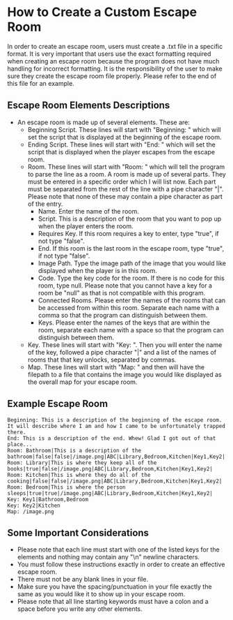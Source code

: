 # How to Create a Custom Escape Room
In order to create an escape room, users must create a .txt file in a specific format. It is very important that users use the exact formatting required when creating an escape room because the program does not have much handling for incorrect formatting. It is the responsibility of the user to make sure they create the escape room file properly. Please refer to the end of this file for an example. 
## Escape Room Elements Descriptions
* An escape room is made up of several elements. These are:
    * Beginning Script. These lines will start with "Beginning: " which will set the script that is displayed at the beginning of the escape room. 
    * Ending Script. These lines will start with "End: " which will set the script that is displayed when the player escapes from the escape room. 
    * Room. These lines will start with "Room: " which will tell the program to parse the line as a room. A room is made up of several parts. They must be entered in a specific order which I will list now. Each part must be separated from the rest of the line with a pipe character "|". Please note that none of these may contain a pipe character as part of the entry.
        * Name. Enter the name of the room. 
        * Script. This is a description of the room that you want to pop up when the player enters the room. 
        * Requires Key. If this room requires a key to enter, type "true", if not type "false".
        * End. If this room is the last room in the escape room, type "true", if not type "false".
        * Image Path. Type the image path of the image that you would like displayed when the player is in this room. 
        * Code. Type the key code for the room. If there is no code for this room, type null. Please note that you cannot have a key for a room be "null" as that is not compatible with this program. 
        * Connected Rooms. Please enter the names of the rooms that can be accessed from within this room. Separate each name with a comma so that the program can distinguish between them. 
        * Keys. Please enter the names of the keys that are within the room, separate each name with a space so that the program can distinguish between them. 
    * Key. These lines will start with "Key: ". Then you will enter the name of the key, followed a pipe character "|" and a list of the names of rooms that that key unlocks, separated by commas.
    * Map. These lines will start with "Map: " and then will have the filepath to a file that contains the image you would like displayed as the overall map for your escape room. 


## Example Escape Room
```
Beginning: This is a description of the beginning of the escape room. It will describe where I am and how I came to be unfortunately trapped there.
End: This is a description of the end. Whew! Glad I got out of that place...
Room: Bathroom|This is a description of the bathroom|false|false|/image.png|ABC|Library,Bedroom,Kitchen|Key1,Key2|
Room: Library|This is where they keep all of the books|true|false|/image.png|ABC|Library,Bedroom,Kitchen|Key1,Key2|
Room: Kitchen|This is where they do all of the cooking|false|false|/image.png|ABC|Library,Bedroom,Kitchen|Key1,Key2|
Room: Bedroom|This is where the person sleeps|true|true|/image.png|ABC|Library,Bedroom,Kitchen|Key1,Key2|
Key: Key1|Bathroom,Bedroom
Key: Key2|Kitchen
Map: /image.png
```

## Some Important Considerations
* Please note that each line must start with one of the listed keys for the elements and nothing may contain any "\n" newline characters.
* You must follow these instructions exactly in order to create an effective escape room.
* There must not be any blank lines in your file. 
* Make sure you have the spacing/punctuation in your file exactly the same as you would like it to show up in your escape room. 
* Please note that all line starting keywords must have a colon and a space before you write any other elements. 
